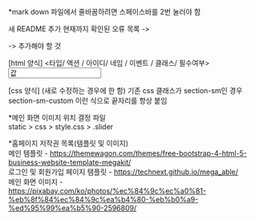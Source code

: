 *mark down 파일에서 줄바꿈하려면 스페이스바를 2번 눌러야 함  

새 README 추가
현재까지 확인된 오류 목록
->

-> 추가해야 할 것


[html 양식]
<타입/ 액션 / 아이디/ 네임 / 이벤트 / 클래스/ 필수여부>  
<input type="타입" id = "아이디" name="네임" value = "값" event ="이벤트" class="클래스" required="">  
<form action="/auth/signup" method="post" onsubmit = "return validationAll()" class="md-float-material form-material">  


[css 양식]
(새로 수정하는 경우에 한 함)
기존 css 클래스가 section-sm인 경우   
section-sm-custom 이런 식으로 끝자리를 항상 붙임  


*메인 화면 이미지 위치 결정 파일  
static > css > style.css > .slider   

<!-- css 경로 : static > plugins > bootstrap > css > bootstrap.min.css -->


*홈페이지 저작권 목록(템플릿 및 이미지)  
메인 템플릿 - https://themewagon.com/themes/free-bootstrap-4-html-5-business-website-template-megakit/  
로그인 및 회원가입 페이지 템플릿 - https://technext.github.io/mega_able/  
메인 화면 이미지 - https://pixabay.com/ko/photos/%ec%84%9c%ec%a0%81-%eb%8f%84%ec%84%9c%ea%b4%80-%eb%b0%a9-%ed%95%99%ea%b5%90-2596809/  




